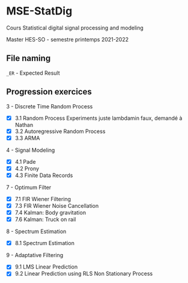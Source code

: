 # MSE-StatDig
Cours Statistical digital signal processing and modeling

Master HES-SO - semestre printemps 2021-2022

## File naming

`_ER` - Expected Result

## Progression exercices

3 - Discrete Time Random Process

- [x] 3.1 Random Process Experiments
  juste lambdamin faux, demandé à Nathan
- [x] 3.2 Autoregressive Random Process
- [x] 3.3 ARMA

4 - Signal Modeling

- [x] 4.1 Pade
- [x] 4.2 Prony
- [x] 4.3 Finite Data Records

7 - Optimum Filter

- [x] 7.1 FIR Wiener Filtering
- [x] 7.3 FIR Wiener Noise Cancellation
- [x] 7.4 Kalman: Body gravitation
- [x] 7.6 Kalman: Truck on rail

8 - Spectrum Estimation

- [x] 8.1 Spectrum Estimation

9 - Adaptative Filtering

- [x] 9.1 LMS Linear Prediction
- [x] 9.2 Linear Prediction using RLS Non Stationary Process

